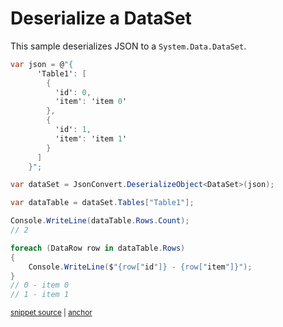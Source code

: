# Deserialize a DataSet

This sample deserializes JSON to a `System.Data.DataSet`.

<!-- snippet: DeserializeDataSet -->
<a id='snippet-deserializedataset'></a>
```cs
var json = @"{
      'Table1': [
        {
          'id': 0,
          'item': 'item 0'
        },
        {
          'id': 1,
          'item': 'item 1'
        }
      ]
    }";

var dataSet = JsonConvert.DeserializeObject<DataSet>(json);

var dataTable = dataSet.Tables["Table1"];

Console.WriteLine(dataTable.Rows.Count);
// 2

foreach (DataRow row in dataTable.Rows)
{
    Console.WriteLine($"{row["id"]} - {row["item"]}");
}
// 0 - item 0
// 1 - item 1
```
<sup><a href='/src/Tests/Documentation/Samples/Serializer/DeserializeDataSet.cs#L37-L64' title='Snippet source file'>snippet source</a> | <a href='#snippet-deserializedataset' title='Start of snippet'>anchor</a></sup>
<!-- endSnippet -->
